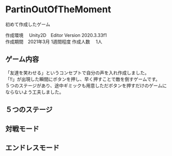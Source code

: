 # PartinOutOfTheMoment
初めて作成したゲーム 

作成環境 　Unity2D　Editor Version 2020.3.33f1  
作成期間　2021年3月 1週間程度
作成人数 　1人 

## ゲーム内容
「友達を笑わせる」というコンセプトで自分の声を入れ作成しました。  
「!!」が出現した瞬間にボタンを押し、早く押すことで敵を倒すゲームです。  
５つのステージがあり、途中ギミックも用意しただボタンを押すだけのゲームにならないよう工夫しました。  

## ５つのステージ

## 対戦モード

## エンドレスモード
